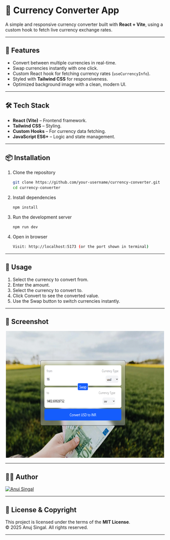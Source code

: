 # 💱 Currency Converter App

A simple and responsive currency converter built with **React + Vite**, using a custom hook to fetch live currency exchange rates.

---

## 🚀 Features

- Convert between multiple currencies in real-time.
- Swap currencies instantly with one click.
- Custom React hook for fetching currency rates (`useCurrencyInfo`).
- Styled with **Tailwind CSS** for responsiveness.
- Optimized background image with a clean, modern UI.

---

## 🛠 Tech Stack

- **React (Vite)** – Frontend framework.
- **Tailwind CSS** – Styling.
- **Custom Hooks** – For currency data fetching.
- **JavaScript ES6+** – Logic and state management.

---

## 📦 Installation

1. Clone the repository
   ```bash
   git clone https://github.com/your-username/currency-converter.git
   cd currency-converter
   ```
2. Install dependencies
   ```bash
   npm install
   ```
3. Run the development server
   ```bash
   npm run dev
   ```
4. Open in browser
   ```bash
   Visit: http://localhost:5173 (or the port shown in terminal)
   ```
---

## 🎯 Usage

1. Select the currency to convert from.
2. Enter the amount.
3. Select the currency to convert to.
4. Click Convert to see the converted value.
5. Use the Swap button to switch currencies instantly.

---

## 📸 Screenshot

<p align="center">
  <img src="/screenshot.png" width="500" height="400" />
</p>

---

## 👨‍💻 Author

[![Anuj Singal](https://img.shields.io/badge/Anuj%20Singal-000000?style=for-the-badge&logo=github&logoColor=white)](https://github.com/anuj-singal)

---

## 📜 License & Copyright

This project is licensed under the terms of the **MIT License**.  
© 2025 Anuj Singal. All rights reserved.

---
